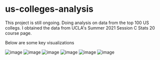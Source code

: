 # us-colleges-analysis
This project is still ongoing. Doing analysis on data from the top 100 US collegs. I obtained the data from UCLA's Summer 2021 Session C Stats 20 course page.

Below are some key visualizations

![image](https://user-images.githubusercontent.com/97273107/207600131-3b21c8e0-e8e6-484d-b44c-d52141ec9e53.png)
![image](https://user-images.githubusercontent.com/97273107/207600237-5d623cba-ba7f-4c76-b463-8716480d35ef.png)
![image](https://user-images.githubusercontent.com/97273107/207600273-dcc1cfdb-1ec5-4842-a16e-fa23984799b0.png)
![image](https://user-images.githubusercontent.com/97273107/207600314-94336f68-534c-494d-9ad1-8c5d923ab3a6.png)
![image](https://user-images.githubusercontent.com/97273107/207600375-df6b9383-f12e-483d-9716-00436de635be.png)
![image](https://user-images.githubusercontent.com/97273107/207600419-ea1bf86d-cdb7-4336-b940-dd32c420f63c.png)
